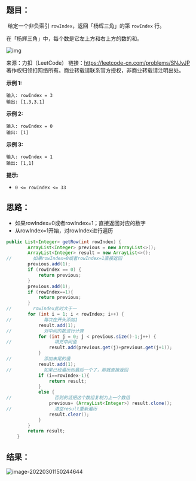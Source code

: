 ## 题目：

​	给定一个非负索引 `rowIndex`，返回「杨辉三角」的第 `rowIndex` 行。

在「杨辉三角」中，每个数是它左上方和右上方的数的和。

![img](https://gitee.com/misteryliu/typora/raw/master/image/1626927345-DZmfxB-PascalTriangleAnimated2-20211230204415190.gif)



来源：力扣（LeetCode） 链接：https://leetcode-cn.com/problems/SNJvJP 著作权归领扣网络所有。商业转载请联系官方授权，非商业转载请注明出处。

<!--more-->

**示例 1:**

```
输入: rowIndex = 3
输出: [1,3,3,1]
```

**示例 2:**

```
输入: rowIndex = 0
输出: [1]
```

**示例 3:**

```
输入: rowIndex = 1
输出: [1,1]
```

**提示:**

- `0 <= rowIndex <= 33`

## 思路：

- 如果rowIndex=0或者rowIndex=1；直接返回对应的数字
- 从rowIndex=1开始，对rowIndex进行遍历

```java
public List<Integer> getRow(int rowIndex) {
        ArrayList<Integer> previous = new ArrayList<>();
        ArrayList<Integer> result = new ArrayList<>();
//        如果rowIndex=0或者rowIndex=1直接返回
        previous.add(1);
        if (rowIndex == 0) {
            return previous;
        }
        previous.add(1);
        if (rowIndex==1){
            return previous;
        }
//        rowIndex此时大于一
        for (int i = 1; i < rowIndex; i++) {
//            每次在开头添加1
            result.add(1);
//            对中间的数进行计算
            for (int j = 0; j < previous.size()-1;j++) {
//                填充中间值
                result.add(previous.get(j)+previous.get(j+1));
            }
//            添加末尾的值
            result.add(1);
//            如果已经遍历到最后一个了，那就直接返回
            if (i==rowIndex-1){
                return result;
            }
            else {
//                否则的话把这个数组复制为上一个数组
                previous= (ArrayList<Integer>) result.clone();
//                清空result重新遍历
                result.clear();
            }
        }
        return result;
    }
```

## 结果：

![image-20220301150244644](https://gitee.com/misteryliu/typora/raw/master/image/image-20220301150244644.png)